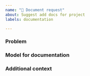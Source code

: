 ```yaml
---
name: "📕 Document request"
about: Suggest add docs for project
labels: documentation

---
```

<!--
Welcome! Thanks for thinking of a way to improve our project. If this solves a problem for you, then it probably solves that problem for lots of people! So the whole community will benefit from this request.

Before creating a new feature request please search the issues for relevant feature requests.
-->

### Problem

<!-- Provide a clear and concise description of what problem this feature will solve. For example:

* I'm always frustrated when [...] because [...]
* I would like it if [...] happened when I [...] because [...]
-->

### Model for documentation

<!-- Provide a clear and concise description of the model for documentation. For example:

* Add a tutorial on [...]
* Need to clearify [...]
* How to use [...]
-->

### Additional context

<!-- Add any other context or screenshots about the feature request here. You can also include links to examples of other programs that have something similar to your request. For example:

* Another project [...] solved this by [...]
* I found [...] already in [...] but [...]
-->
